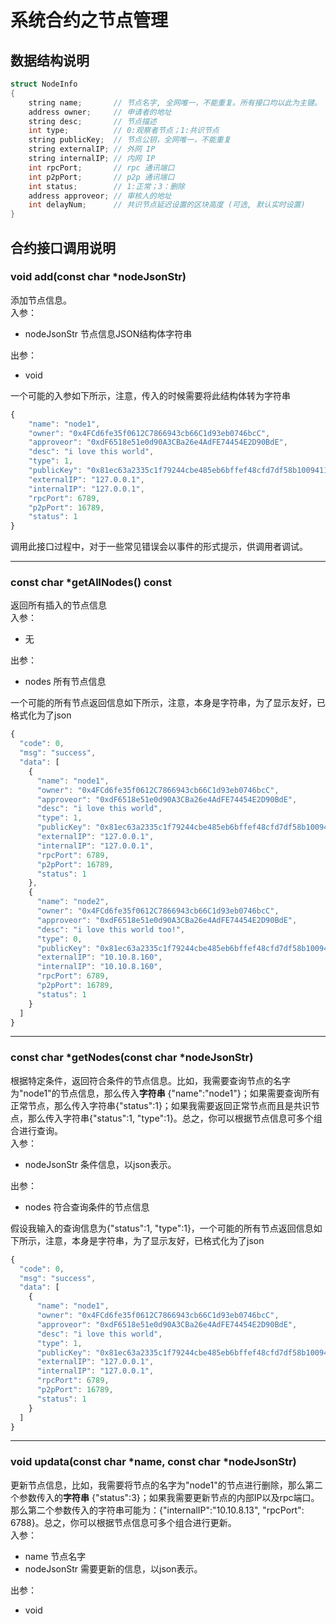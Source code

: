 # 系统合约之节点管理

## 数据结构说明

```c++
struct NodeInfo
{
    string name;       // 节点名字, 全网唯一，不能重复。所有接口均以此为主键。
    address owner;     // 申请者的地址
    string desc;       // 节点描述
    int type;          // 0:观察者节点；1:共识节点
    string publicKey;  // 节点公钥，全网唯一，不能重复
    string externalIP; // 外网 IP
    string internalIP; // 内网 IP
    int rpcPort;       // rpc 通讯端口
    int p2pPort;       // p2p 通讯端口
    int status;        // 1:正常；3：删除
    address approveor; // 审核人的地址
    int delayNum;      // 共识节点延迟设置的区块高度 (可选, 默认实时设置)
}
```

## 合约接口调用说明
### void add(const char *nodeJsonStr)
添加节点信息。  
入参：
* nodeJsonStr 节点信息JSON结构体字符串   

出参：
* void 

一个可能的入参如下所示，注意，传入的时候需要将此结构体转为字符串
```javascript
{
    "name": "node1",
    "owner": "0x4FCd6fe35f0612C7866943cb66C1d93eb0746bcC",
    "approveor": "0xdF6518e51e0d90A3CBa26e4AdFE74454E2D90BdE",
    "desc": "i love this world",
    "type": 1,
    "publicKey": "0x81ec63a2335c1f79244cbe485eb6bffef48cfd7df58b1009411c6114670eefd27da865914c70f7e49ceeb1002f1c24f4930975a2eb05cb5ac1373bed83a9932a",
    "externalIP": "127.0.0.1",
    "internalIP": "127.0.0.1",
    "rpcPort": 6789,
    "p2pPort": 16789,
    "status": 1
}
```

调用此接口过程中，对于一些常见错误会以事件的形式提示，供调用者调试。
*****
### const char *getAllNodes() const
返回所有插入的节点信息  
入参：
* 无

出参：
* nodes 所有节点信息

一个可能的所有节点返回信息如下所示，注意，本身是字符串，为了显示友好，已格式化为了json
```javascript
{
  "code": 0,
  "msg": "success",
  "data": [
    {
      "name": "node1",
      "owner": "0x4FCd6fe35f0612C7866943cb66C1d93eb0746bcC",
      "approveor": "0xdF6518e51e0d90A3CBa26e4AdFE74454E2D90BdE",
      "desc": "i love this world",
      "type": 1,
      "publicKey": "0x81ec63a2335c1f79244cbe485eb6bffef48cfd7df58b1009411c6114670eefd27da865914c70f7e49ceeb1002f1c24f4930975a2eb05cb5ac1373bed83a9932a",
      "externalIP": "127.0.0.1",
      "internalIP": "127.0.0.1",
      "rpcPort": 6789,
      "p2pPort": 16789,
      "status": 1
    },
    {
      "name": "node2",
      "owner": "0x4FCd6fe35f0612C7866943cb66C1d93eb0746bcC",
      "approveor": "0xdF6518e51e0d90A3CBa26e4AdFE74454E2D90BdE",
      "desc": "i love this world too!",
      "type": 0,
      "publicKey": "0x81ec63a2335c1f79244cbe485eb6bffef48cfd7df58b1009411c6114670eefd27da865914c70f7e49ceeb1002f1c24f4930975a2eb05cb5ac1373bed83a9932a",
      "externalIP": "10.10.8.160",
      "internalIP": "10.10.8.160",
      "rpcPort": 6789,
      "p2pPort": 16789,
      "status": 1
    }
  ]
}
```
*****
### const char *getNodes(const char *nodeJsonStr)
根据特定条件，返回符合条件的节点信息。比如，我需要查询节点的名字为"node1"的节点信息，那么传入**字符串** {"name":"node1"}；如果需要查询所有正常节点，那么传入字符串{"status":1}；如果我需要返回正常节点而且是共识节点，那么传入字符串{"status":1, "type":1}。总之，你可以根据节点信息可多个组合进行查询。  
入参：
* nodeJsonStr 条件信息，以json表示。

出参：
* nodes  符合查询条件的节点信息

假设我输入的查询信息为{"status":1, "type":1}，一个可能的所有节点返回信息如下所示，注意，本身是字符串，为了显示友好，已格式化为了json
```javascript
{
  "code": 0,
  "msg": "success",
  "data": [
    {
      "name": "node1",
      "owner": "0x4FCd6fe35f0612C7866943cb66C1d93eb0746bcC",
      "approveor": "0xdF6518e51e0d90A3CBa26e4AdFE74454E2D90BdE",
      "desc": "i love this world",
      "type": 1,
      "publicKey": "0x81ec63a2335c1f79244cbe485eb6bffef48cfd7df58b1009411c6114670eefd27da865914c70f7e49ceeb1002f1c24f4930975a2eb05cb5ac1373bed83a9932a",
      "externalIP": "127.0.0.1",
      "internalIP": "127.0.0.1",
      "rpcPort": 6789,
      "p2pPort": 16789,
      "status": 1
    }
  ]
}
```
*****
### void updata(const char *name, const char *nodeJsonStr)
更新节点信息，比如，我需要将节点的名字为"node1"的节点进行删除，那么第二个参数传入的**字符串** {"status":3}；如果我需要更新节点的内部IP以及rpc端口。那么第二个参数传入的字符串可能为：{"internalIP":"10.10.8.13", "rpcPort": 6788}。总之，你可以根据节点信息可多个组合进行更新。  
入参：

* name 节点名字
* nodeJsonStr 需要更新的信息，以json表示。
  

出参：

* void

